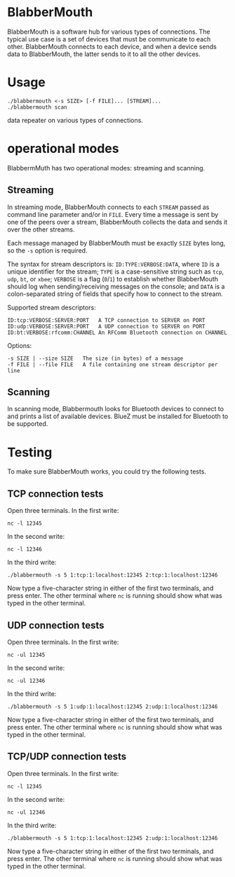 # BlabberMouth

BlabberMouth is a software hub for various types of connections. The
typical use case is a set of devices that must be communicate to each
other. BlabberMouth connects to each device, and when a device sends
data to BlabberMouth, the latter sends to it to all the other devices.

# Usage

    ./blabbermouth <-s SIZE> [-f FILE]... [STREAM]...
    ./blabbermouth scan
data repeater on various types of connections.

# operational modes

BlabbermMuth has two operational modes: streaming and scanning.

## Streaming

In streaming mode, BlabberMouth connects to each `STREAM` passed as
command line parameter and/or in `FILE`. Every time a message is sent
by one of the peers over a stream, BlabberMouth collects the data and
sends it over the other streams.

Each message managed by BlabberMouth must be exactly `SIZE` bytes
long, so the `-s` option is required.

The syntax for stream descriptors is: `ID:TYPE:VERBOSE:DATA`, where
`ID` is a unique identifier for the stream; `TYPE` is a case-sensitive
string such as `tcp`, `udp`, `bt`, or `xbee`; `VERBOSE` is a flag
(`0`/`1`) to establish whether BlabberMouth should log when
sending/receiving messages on the console; and `DATA` is a
colon-separated string of fields that specify how to connect to the
stream.

Supported stream descriptors:

    ID:tcp:VERBOSE:SERVER:PORT   A TCP connection to SERVER on PORT
    ID:udp:VERBOSE:SERVER:PORT   A UDP connection to SERVER on PORT
    ID:bt:VERBOSE:rfcomm:CHANNEL An RFComm Bluetooth connection on CHANNEL

Options:

    -s SIZE | --size SIZE   The size (in bytes) of a message
    -f FILE | --file FILE   A file containing one stream descriptor per line

## Scanning

In scanning mode, Blabbermouth looks for Bluetooth devices to connect to and
prints a list of available devices. BlueZ must be installed for Bluetooth to be
supported.

# Testing

To make sure BlabberMouth works, you could try the following tests.

## TCP connection tests

Open three terminals. In the first write:

    nc -l 12345

In the second write:

    nc -l 12346
    
In the third write:

    ./blabbermouth -s 5 1:tcp:1:localhost:12345 2:tcp:1:localhost:12346

Now type a five-character string in either of the first two terminals,
and press enter. The other terminal where `nc` is running should show
what was typed in the other terminal.

## UDP connection tests

Open three terminals. In the first write:

    nc -ul 12345

In the second write:

    nc -ul 12346
    
In the third write:

    ./blabbermouth -s 5 1:udp:1:localhost:12345 2:udp:1:localhost:12346

Now type a five-character string in either of the first two terminals,
and press enter. The other terminal where `nc` is running should show
what was typed in the other terminal.

## TCP/UDP connection tests

Open three terminals. In the first write:

    nc -l 12345

In the second write:

    nc -ul 12346
    
In the third write:

    ./blabbermouth -s 5 1:tcp:1:localhost:12345 2:udp:1:localhost:12346

Now type a five-character string in either of the first two terminals,
and press enter. The other terminal where `nc` is running should show
what was typed in the other terminal.
